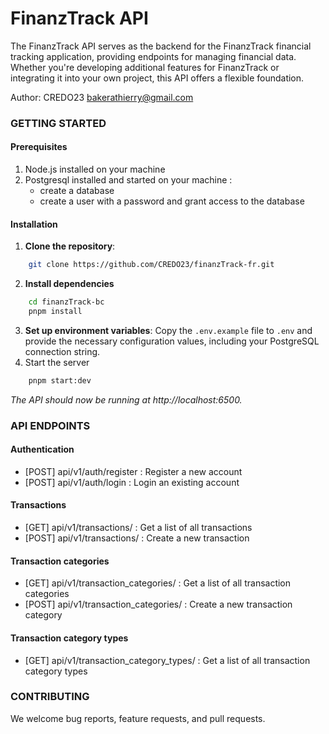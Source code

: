 # FinanzTrack API

The FinanzTrack API serves as the backend for the FinanzTrack financial tracking application, providing endpoints for managing financial data. Whether you're developing additional features for FinanzTrack or integrating it into your own project, this API offers a flexible foundation.

Author: CREDO23 <bakerathierry@gmail.com>


### GETTING STARTED

#### Prerequisites

1. Node.js installed on your machine
2. Postgresql installed and started on your machine :
    - create a database
    - create a user with a password and grant access to the database

#### Installation

1. **Clone the repository**:
```bash
    git clone https://github.com/CREDO23/finanzTrack-fr.git
```
2. **Install dependencies**
```bash
    cd finanzTrack-bc
    pnpm install
```
3. **Set up environment variables**:
Copy the `.env.example` file to `.env` and provide the necessary configuration values, including your PostgreSQL connection string.
4. Start the server
```bash
    pnpm start:dev
```

*The API should now be running at http://localhost:6500.*


### API ENDPOINTS

#### Authentication

- [POST] api/v1/auth/register : Register a new account
- [POST] api/v1/auth/login : Login an existing account


#### Transactions

- [GET] api/v1/transactions/ : Get a list of all transactions
- [POST] api/v1/transactions/ : Create a new transaction

#### Transaction categories

- [GET] api/v1/transaction_categories/ : Get a list of all transaction categories
- [POST] api/v1/transaction_categories/ : Create a new transaction category


#### Transaction category types

- [GET] api/v1/transaction_category_types/ : Get a list of all transaction category types


### CONTRIBUTING

We welcome bug reports, feature requests, and pull requests.